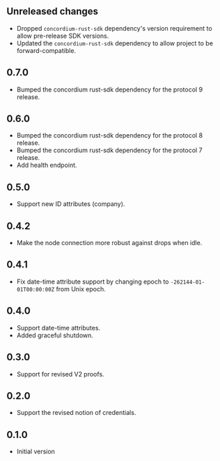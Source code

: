 ## Unreleased changes

- Dropped `concordium-rust-sdk` dependency's version requirement to allow pre-release SDK versions.
- Updated the `concordium-rust-sdk` dependency to allow project to be forward-compatible.

## 0.7.0

- Bumped the concordium rust-sdk dependency for the protocol 9 release.

## 0.6.0

- Bumped the concordium rust-sdk dependency for the protocol 8 release.
- Bumped the concordium rust-sdk dependency for the protocol 7 release.
- Add health endpoint.

## 0.5.0

- Support new ID attributes (company).

## 0.4.2

- Make the node connection more robust against drops when idle.

## 0.4.1

- Fix date-time attribute support by changing epoch to `-262144-01-01T00:00:00Z` from Unix epoch.

## 0.4.0

- Support date-time attributes.
- Added graceful shutdown.

## 0.3.0

- Support for revised V2 proofs.

## 0.2.0

- Support the revised notion of credentials.

## 0.1.0

- Initial version
